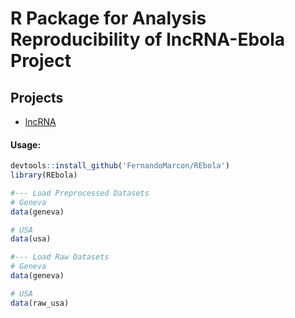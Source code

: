 # R Package for Analysis Reproducibility of lncRNA-Ebola Project
## Projects
- [lncRNA](https://github.com/FernandoMarcon/Ebola_lncRNA)

#### Usage:
```R
devtools::install_github('FernandoMarcon/REbola')
library(REbola)

#--- Load Preprocessed Datasets
# Geneva
data(geneva)

# USA
data(usa)

#--- Load Raw Datasets
# Geneva
data(geneva)

# USA
data(raw_usa)

```
